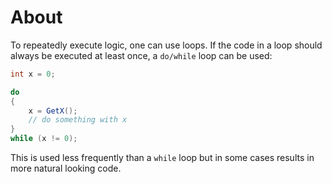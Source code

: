 # About

To repeatedly execute logic, one can use loops. If the code in a loop should always be executed at least once, a `do/while` loop can be used:

```csharp
int x = 0;

do
{
    x = GetX();
    // do something with x
}
while (x != 0);
```

This is used less frequently than a `while` loop but in some cases results in more natural looking code.
